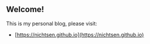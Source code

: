 ## Welcome!

This is my personal blog, please visit: 
* [https://nichtsen.github.io](https://nichtsen.github.io)

